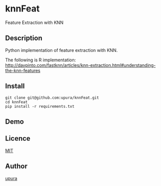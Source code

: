 knnFeat
====

Feature Extraction with KNN

## Description
Python implementation of feature extraction with KNN.  

The following is R implementation:  
http://davpinto.com/fastknn/articles/knn-extraction.html#understanding-the-knn-features

## Install
```
git clone git@github.com:upura/knnFeat.git
cd knnFeat
pip install -r requirements.txt
```

## Demo

## Licence

[MIT](https://github.com/tcnksm/tool/blob/master/LICENCE)

## Author

[upura](https://github.com/upura)
